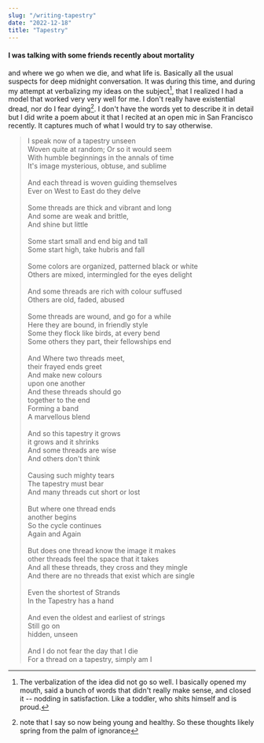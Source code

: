 ```yaml
---
slug: "/writing-tapestry"
date: "2022-12-18"
title: "Tapestry"
---
```


#### I was talking with some friends recently about mortality
and where we go when we die, and what life is. Basically all the usual suspects for deep midnight conversation.
It was during this time, and during my attempt at verbalizing my ideas on the subject[^1], that I realized I had a model that worked very very well for me. I don't really have existential dread, nor do I fear dying[^2]. I don't have the words yet to describe it in detail but I did write a poem about it that I recited at an open mic in San Francisco recently. It captures much of what I would try to say otherwise.

> I speak now of a tapestry unseen <br>
> Woven quite at random; Or so it would seem <br>
> With humble beginnings in the annals of time <br>
> It's image mysterious, obtuse, and sublime <br>
> <br>
> And each thread is woven guiding themselves <br>
> Ever on West to East do they delve <br>
> <br>
> Some threads are thick and vibrant and long<br>
> And some are weak and brittle,<br>
> And shine but little<br>
> <br>
> Some start small and end big and tall<br>
> Some start high, take hubris and fall<br>
> <br>
> Some colors are organized, patterned black or white<br>
> Others are mixed, intermingled for the eyes delight<br>
> <br>
> And some threads are rich with colour suffused<br>
> Others are old, faded, abused<br>
> <br>
> Some threads are wound, and go for a while<br>
> Here they are bound, in friendly style<br>
> Some they flock like birds, at every bend<br>
> Some others they part, their fellowships end<br>
> <br>
> And Where two threads meet,<br>
> their frayed ends greet<br>
> And make new colours<br>
> upon one another<br>
> And these threads should go<br>
> together to the end<br>
> Forming a band<br>
> A marvellous blend<br>
> <br>
> And so this tapestry it grows<br>
> it grows and it shrinks<br>
> And some threads are wise<br>
> And others don't think<br>
> <br>
> Causing such mighty tears<br>
> The tapestry must bear<br>
> And many threads cut short or lost<br>
> <br>
> But where one thread ends<br>
> another begins<br>
> So the cycle continues<br>
> Again and Again<br>
> <br>
> But does one thread know the image it makes<br>
> other threads feel the space that it takes<br>
> And all these threads, they cross and they mingle<br>
> And there are no threads that exist which are single<br>
> <br>
> Even the shortest of Strands<br>
> In the Tapestry has a hand<br>
> <br>
> And even the oldest and earliest of strings<br>
> Still go on<br>
> hidden, unseen<br>
> <br>
> And I do not fear the day that I die<br>
> For a thread on a tapestry, simply am I<br>

[^1]: The verbalization of the idea did not go so well. I basically opened my mouth, said a bunch of words that didn't really make sense, and closed it -- nodding in satisfaction. Like a toddler, who shits himself and is proud.

[^2]: note that I say so now being young and healthy. So these thoughts likely spring from the palm of ignorance